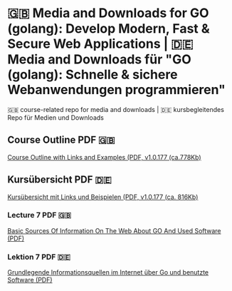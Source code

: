 # 🇬🇧 Media and Downloads for GO (golang): Develop Modern, Fast & Secure Web Applications | 🇩🇪 Media and Downloads für "GO (golang): Schnelle & sichere Webanwendungen programmieren"

🇬🇧 course-related repo for media and downloads | 🇩🇪 kursbegleitendes Repo für Medien und Downloads 

## Course Outline PDF 🇬🇧 
[Course Outline with Links and Examples (PDF, v1.0.177 (ca.778Kb)](https://github.com/Educational-Coding-Examples-Exercises/media-and-downloads-go-golang-fast-secure-web-applications/blob/main/pdf/Go%20(golang)%20Develop%20Modern%2C%20Fast%20Secure%20Web%20Applications%20-%20Course%20Outline.pdf)

## Kursübersicht PDF 🇩🇪
[Kursübersicht mit Links und Beispielen (PDF, v1.0.177 (ca. 816Kb)](https://github.com/Educational-Coding-Examples-Exercises/media-and-downloads-go-golang-fast-secure-web-applications/blob/main/pdf/Go%20(golang)%20Schnelle%20sichere%20Webanwendungen%20programmieren%20-%20Kurs%C3%BCbersicht.pdf)


### Lecture 7 PDF 🇬🇧 
[Basic Sources Of Information On The Web About GO And Used Software (PDF)](https://github.com/Educational-Coding-Examples-Exercises/media-and-downloads-go-golang-fast-secure-web-applications/blob/main/pdf/Basic%20Sources%20Of%20Information%20On%20The%20Web%20About%20GO%20And%20Used%20Software.pdf)

### Lektion 7 PDF 🇩🇪
[Grundlegende Informationsquellen im Internet über Go und benutzte Software (PDF)](https://github.com/Educational-Coding-Examples-Exercises/media-and-downloads-go-golang-fast-secure-web-applications/blob/main/pdf/Grundlegende%20Informationsquellen%20im%20Internet%20%C3%BCber%20Go%20und%20benutzte%20Software.pdf)
